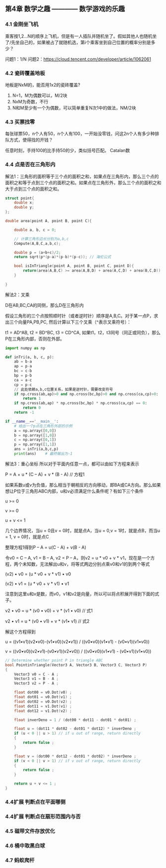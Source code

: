 ## 第4章 数学之趣 ———— 数学游戏的乐趣

### 4.1 金刚坐飞机

乘客按1,2...N的顺序上飞机，但是有一人插队并随机坐了。假如其他人也随机坐了/先坐自己的，如果被占了就随机选，第i个乘客坐到自己位置的概率分别是多少？

问题1：1/N
问题2：https://cloud.tencent.com/developer/article/1062061

### 4.2 瓷砖覆盖地板

地板是NxM的，能否用1x2的瓷砖覆盖?

1. N=1，M为偶数可以，M/2块
2. NxM为奇数，不行
3. N和M至少有一个为偶数，可以简单重复N次1中的做法，NM/2块

### 4.3 买票找零

每张球票50，n个人有50，n个人有100，一开始没零钱，问这2n个人有多少种排队方式，使得找的开钱？

任意时刻，手持100的比手持50的少，类似括号匹配。 Catalan数

### 4.4 点是否在三角形内

解法1：三角形的面积等于三个点的面积之和，如果点在三角形内，那么三个点的面积之和等于点到三个点的面积之和。如果点在三角形外，那么三个点的面积之和大于点到三个点的面积之和。

```cpp
struct point{
    double x;
    double y;
};

double area(point A, point B, point C){

    double a, b, c = 0;

    // 计算三角形边长分别为a,b,c
    Compute(A,B,C,a,b,c);

    double p = (a+b+c)/2;
    return sqrt(p*(p-a)*(p-b)*(p-c)); // 海伦公式

    bool isInTriangle(point A, point B, point C, point D){
        return(area(A,B,C) >= area(A,B,D) + area(A,C,D) + area(B,C,D));
    }
    
}
```

解法2：叉乘

D在AB,BC,CA的同侧，那么D在三角形内

假设三角形的三个点按照顺时针（或者逆时针）顺序是A,B,C。对于某一点P，求出三个向量PA,PB,PC, 然后计算以下三个叉乘（^表示叉乘符号）：

t1 = AD^AB,
t2 = BD^BC,
t3 = CD^CA,
如果t1，t2，t3同号（同正或同负），那么P在三角形内部，否则在外部。


```python
import numpy as np

def inTri(a, b, c, p):
    ab = b-a
    ap = p-a
    bc = c-b
    bp = p-b
    ca = a-c
    cp = p-c
    // 此处依赖a,b,c位置关系，如果是逆时针，需要改变符号
    if np.cross(ab,ap)>0 and np.cross(bc,bp)>0 and np.cross(ca,cp)>0:    # 在三角形内部
        return 1
    if np.cross(ab,ap) * np.cross(bc,bp) * np.cross(ca,cp) == 0:         # 在边上
        return 0
    return -1                                                            # 在三角形外部

if __name__=='__main__':
    # 给出一个p点在三角形外部的示例
    a = np.array([0,0])
    b = np.array([1,0])
    c = np.array([0,1])
    p = np.array([1,1])
    ans = inTri(a,b,c,p)
    print(ans)    # 最终输出为-1

```

解法3：重心坐标
所以对于平面内任意一点，都可以由如下方程来表示

P = A +  u * (C – A) + v * (B - A) // 方程1

如果系数u或v为负值，那么相当于朝相反的方向移动，即BA或CA方向。那么如果想让P位于三角形ABC内部，u和v必须满足什么条件呢？有如下三个条件

u >= 0

v >= 0

u + v <= 1

几个边界情况，当u = 0且v = 0时，就是点A，当u = 0,v = 1时，就是点B，而当u = 1, v = 0时，就是点C

整理方程1得到P – A = u(C - A) + v(B - A)

令v0 = C – A, v1 = B – A, v2 = P – A，则v2 = u * v0 + v * v1，现在是一个方程，两个未知数，无法解出u和v，将等式两边分别点乘v0和v1的到两个等式

(v2) • v0 = (u * v0 + v * v1) • v0

(v2) • v1 = (u * v0 + v * v1) • v1

注意到这里u和v是数，而v0，v1和v2是向量，所以可以将点积展开得到下面的式子。

v2 • v0 = u * (v0 • v0) + v * (v1 • v0)  // 式1

v2 • v1 = u * (v0 • v1) + v * (v1• v1)   // 式2

解这个方程得到

u = ((v1•v1)(v2•v0)-(v1•v0)(v2•v1)) / ((v0•v0)(v1•v1) - (v0•v1)(v1•v0))

v = ((v0•v0)(v2•v1)-(v0•v1)(v2•v0)) / ((v0•v0)(v1•v1) - (v0•v1)(v1•v0))


```cpp
// Determine whether point P in triangle ABC
bool PointinTriangle(Vector3 A, Vector3 B, Vector3 C, Vector3 P)
{
    Vector3 v0 = C - A ;
    Vector3 v1 = B - A ;
    Vector3 v2 = P - A ;

    float dot00 = v0.Dot(v0) ;
    float dot01 = v0.Dot(v1) ;
    float dot02 = v0.Dot(v2) ;
    float dot11 = v1.Dot(v1) ;
    float dot12 = v1.Dot(v2) ;

    float inverDeno = 1 / (dot00 * dot11 - dot01 * dot01) ;

    float u = (dot11 * dot02 - dot01 * dot12) * inverDeno ;
    if (u < 0 || u > 1) // if u out of range, return directly
    {
        return false ;
    }

    float v = (dot00 * dot12 - dot01 * dot02) * inverDeno ;
    if (v < 0 || v > 1) // if v out of range, return directly
    {
        return false ;
    }

    return u + v <= 1 ;
}
```

### 4.4扩展 判断点在平面哪侧

### 4.4扩展 判断点在扇形范围内与否

### 4.5 磁带文件存放优化

### 4.6 桶中取黑白球

### 4.7 蚂蚁爬杆